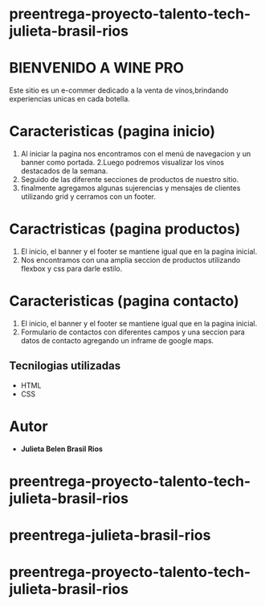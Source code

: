 # preentrega-proyecto-talento-tech-julieta-brasil-rios
# BIENVENIDO A WINE PRO

Este sitio es un e-commer dedicado a la venta de vinos,brindando experiencias unicas en cada botella.


# Caracteristicas (pagina inicio)
1. Al iniciar la pagina nos encontramos con el menú de navegacion y un banner como portada.
2.Luego podremos visualizar los vinos destacados de la semana.
3. Seguido de las diferente secciones de productos de nuestro sitio.
4. finalmente agregamos algunas sujerencias y mensajes de clientes utilizando grid y cerramos con un footer.


# Caractristicas (pagina productos)
1. El inicio, el banner y el footer se mantiene igual que en la pagina inicial.
2. Nos encontramos con una amplia seccion de productos utilizando flexbox y css para darle estilo.


# Caracteristicas (pagina contacto)
1. El inicio, el banner y el footer se mantiene igual que en la pagina inicial.
2. Formulario de contactos con diferentes campos y una seccion para datos de contacto agregando un inframe de google maps.

## Tecnilogias utilizadas
- HTML
- CSS


# Autor
- **Julieta Belen Brasil Rios** 
# preentrega-proyecto-talento-tech-julieta-brasil-rios
# preentrega-julieta-brasil-rios
# preentrega-proyecto-talento-tech-julieta-brasil-rios

